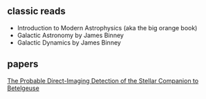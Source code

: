 ## classic reads
- Introduction to Modern Astrophysics (aka the big orange book)
- Galactic Astronomy by James Binney
- Galactic Dynamics by James Binney

## papers
[The Probable Direct-Imaging Detection of the Stellar Companion to Betelgeuse
](https://arxiv.org/abs/2507.15749)
